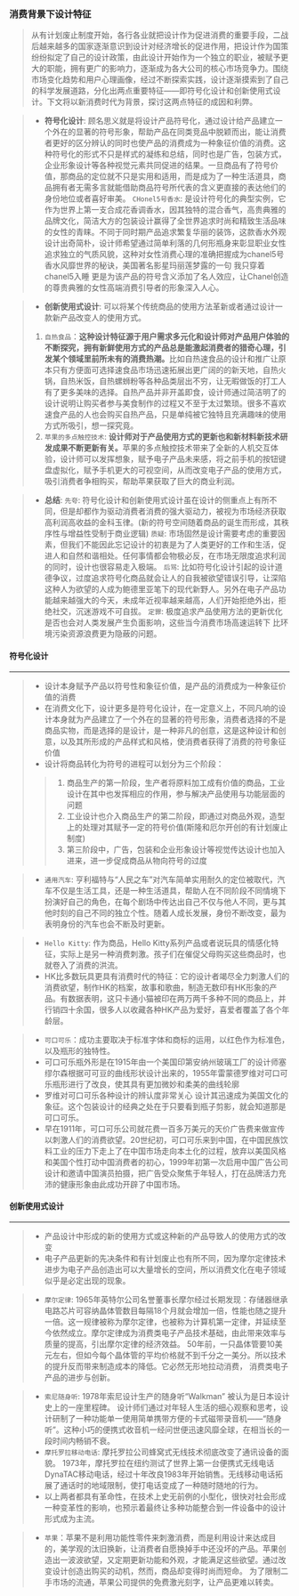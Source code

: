 ### 消费背景下设计特征

> 从有计划废止制度开始，各行各业就把设计作为促进消费的重要手段，二战后越来越多的国家逐渐意识到设计对经济增长的促进作用，把设计作为国策纷纷拟定了自己的设计政策，由此设计开始作为一个独立的职业，被赋予更大的职能，拥有更广的影响力，逐渐成为各大公司的核心市场竞争力。围绕市场变化趋势和用户心理画像，经过不断探索实践，设计逐渐摸索到了自己的科学发展道路，分化出两点重要特征——即符号化设计和创新使用式设计。下文将以新消费时代为背景，探讨这两点特征的成因和利弊。

> - **符号化设计**: 顾名思义就是将设计产品符号化，通过设计给产品建立一个外在的显著的符号形象，帮助产品在同类竞品中脱颖而出，能让消费者更好的区分辨认的同时也使产品的消费成为一种象征价值的消费。这种符号化的形式不只是样式的凝练和总结，同时也是广告，包装方式，企业形象设计等各种视觉元素共同促进的结果。一旦商品有了符号价值，那商品的定位就不只是实用和适用，而是成为了一种生活道具，商品拥有者无需多言就能借助商品符号所代表的含义更直接的表达他们的身份地位或者喜好审美。
> `CHonel5号香水`: 是设计符号化的典型实例，它作为世界上第一支合成花香调香水，因其独特的混合香气，高贵典雅的品牌文化，简洁大方的包装设计赢得了全世界追求时尚和精致生活品味的女性的青睐。不同于同时期产品追求繁复华丽的装饰，这款香水外观设计出奇简朴，设计师希望通过简单利落的几何形瓶身来彰显职业女性追求独立的气质风貌，这种对女性消费心理的准确把握成为chanel5号香水风靡世界的秘诀，美国著名影星玛丽莲梦露的一句 我只穿着chanel5入睡 更是为该产品的符号含义添加了名人效应，让Chanel创造的尊贵典雅的女性高端消费引导者的形象深入人心。

> - **创新使用式设计**: 可以将某个传统商品的使用方法革新或者通过设计一款新产品改变人的使用方式。
> 1. `自热食品`：<b>这种设计特征源于用户需求多元化和设计师对产品用户体验的不断探究，拥有新鲜使用方式的产品总是能激起消费者的猎奇心理，引发某个领域里前所未有的消费热潮。</b>比如自热速食品的设计和推广让原本只有方便面可选择速食品市场迅速拓展出更广阔的的新天地，自热火锅，自热米饭，自热螺蛳粉等各种品类层出不穷，让无暇做饭的打工人有了更多美味的选择。自热产品并非开盖即食，设计师通过简洁明了的设计说明让购买者参与美食制作的过程又不至于太过繁琐。很多不喜欢速食产品的人也会购买自热产品，只是单纯被它独特且充满趣味的使用方式所吸引，想一探究竟。
> 2. `苹果的多点触控技术`:  <b>设计师对于产品使用方式的更新也和新材料新技术研发成果不断更新有关。</b>苹果的多点触控技术带来了全新的人机交互体验，设计师可以发挥想象，赋予电子产品未来感，将之前手机的按钮键盘虚拟化，赋予手机更大的可视空间，从而改变电子产品的使用方式，吸引消费者争相购买，帮助苹果获取了巨大的商业利润。

> - **总结**: 
> `先夸`: 符号化设计和创新使用式设计虽在设计的侧重点上有所不同，但是却都作为驱动消费者消费的强大驱动力，被视为市场经济获取高利润高收益的金科玉律。(新的符号空间随着商品的诞生而形成，其秩序性与增益性受制于商业逻辑)
> `质疑`: 市场固然是设计需要考虑的重要因素，但我们不能因此忘记设计的初衷是为了人类更好的工作和生活，促进人和自然和谐相处。任何事情都会物极必反，在市场无限度追求利润的同时，设计也很容易走入极端。
> `后骂`: 比如符号化设计引起的设计道德争议，过度追求符号化商品就会让人的自我被欲望错误引导，让深陷这种人为欲望的人成为鲍德里亚笔下的现代新野人。另外在电子产品功能越来越强大的今天，未成年近视率越来越高，人们开始拒绝外出，拒绝社交，沉迷游戏不可自拔。
> `定罪`: 极度追求产品使用方法的更新优化是否也会对人类发展产生负面影响，这些当今消费市场高速运转下 比环境污染资源浪费更为隐蔽的问题。

#### 符号化设计
------------
> - 设计本身赋予产品以符号性和象征价值，是产品的消费成为一种象征价值的消费
> - 在消费文化下，设计更多是符号化设计，在一定意义上，不同凡响的设计本身就为产品建立了一个外在的显著的符号形象，消费者选择的不是商品实物，而是选择的是设计，是一种非凡的创意，这是这种设计和创意，以及其所形成的产品样式和风格，使消费者获得了消费的符号象征价值
> - 设计将商品转化为符号的进程可以划分为三个阶段：
>> 1. 商品生产的第一阶段，生产者将原料加工成有价值的商品，工业设计在其中也发挥相应的作用，参与解决产品使用与功能层面的问题
>> 2. 工业设计也介入商品生产的第二阶段，即通过对商品外观，造型上的处理对其赋予一定的符号价值(斯隆和厄尔开创的有计划废止制度)
>> 3. 第三阶段中，广告，包装和企业形象设计等视觉传达设计也加入进来，进一步促成商品从物向符号的过度

> - `通用汽车`: 亨利福特与“人民之车”对汽车简单实用耐久的定位被取代，汽车不仅是生活工具，还是一种生活道具，帮助人在不同阶段不同情境下扮演好自己的角色，在每个剧场中传达出自己不仅与他人不同，更与其他时刻的自己不同的独立个性。随着人成长发展，身份不断改变，最为表明身份的汽车也会不断及时更新。

> - `Hello Kitty`: 作为商品，Hello Kitty系列产品或者说玩具的情感化特征，实际上是另一种消费刺激。孩子们在催促父母购买这些商品时，也就卷入了消费的洪流。
> - HK比多数玩具更具有消费时代的特征：它的设计者竭尽全力刺激人们的消费欲望，制作HK的档案，故事和歌曲，制造无数印有HK形象的产品。有数据表明，这只卡通小猫被印在两万两千多种不同的商品上，并行销四十余国，很多人以收藏各种HK产品为爱好，喜爱者覆盖了各个年龄层。

> - `可口可乐`：成功主要取决于标准字体和商标的运用，以红色作为标准色，以及瓶形的独特性。
> - 可口可乐瓶外形是在1915年由一个美国印第安纳州玻璃工厂的设计师塞缪尔森根据可可豆的曲线形状设计出来的，1955年雷蒙德罗维对可口可乐瓶形进行了改良，使其具有更加微妙和柔美的曲线轮廓
> - 罗维对可口可乐各种设计的辨认度非常关心 设计其迅速成为美国文化的象征。这个包装设计的经典之处在于只要看到瓶子剪影，就会知道那是可口可乐。
> - 早在1911年，可口可乐公司就花费一百多万美元的天价广告费来做宣传以刺激人们的消费欲望。20世纪初，可口可乐来到中国，在中国民族饮料工业的压力下走上了在中国市场走向本土化的过程，放弃以美国风格和美国个性打动中国消费者的初心，1999年初第一次启用中国广告公司设计和邀请中国演员拍摄，把广告受众聚焦于年轻人，打在品牌活力充沛的健康形象由此成功开辟了中国市场。

#### 创新使用式设计
------------
> - 产品设计中形成的新的使用方式或这种新的产品导致人的使用方式的改变
> - 电子产品更新的先决条件和有计划废止也有所不同，因为摩尔定律技术进步为电子产品创造出可以大量增长的空间，所以消费文化在电子领域似乎是必定出现的现象。

> - `摩尔定律`: 1965年英特尔公司名誉董事长摩尔经过长期发现：存储器继承电路芯片可容纳晶体管数目每隔18个月就会增加一倍，性能也随之提升一倍。这一规律被称为摩尔定律，也被称为计算机第一定律，并延续至今依然成立。摩尔定律成为消费类电子产品技术基础，由此带来效率与质量的提高，引出摩尔定律的经济效益。 50年前，一只晶体管要10美元左右，但如今每个晶体管的平均价格就不到千分之一美分。所以技术的提升反而带来制造成本的降低。它必然无形地拉动消费， 消费类电子产品的进步与创新。

> - `索尼随身听`: 1978年索尼设计生产的随身听“Walkman” 被认为是日本设计史上的一座里程碑。 设计师们通过对年轻人生活的细心观察和思考，设计研制了一种功能单一使用简单携带方便的卡式磁带录音机——“随身听”。这种小巧的便携式收音机一经问世便迅速风靡全球，在相当长的一段时间内畅销不衰。
> - `摩托罗拉移动电话`: 摩托罗拉公司蜂窝式无线技术彻底改变了通讯设备的面貌。 1973年，摩托罗拉在纽约测试了世界上第一台便携式无线电话DynaTAC移动电话，经过十年改良1983年开始销售。无线移动电话拓展了通话时的地域限制，使打电话变成了一种随时随地的行为。
> - 以上两者都具有革命性，在技术上史无前例的小型化，很快对社会形成一种变革性的影响，也预示着最终让多种功能整合到一件设备中的设计形式成为主流。

> - `苹果`：苹果不是利用功能性零件来刺激消费，而是利用设计来达成目的，美学观的汰旧换新，让消费者自愿换掉手中还没坏的产品。苹果创造出一波波欲望，又定期更新功能和外观，才能满足这些欲望。通过改变设计创造出购买的动机，然而，商品却变得时尚而短命。 为了限制二手市场的流通，苹果公司提供的免费激光刻字，让产品更难以转卖。
